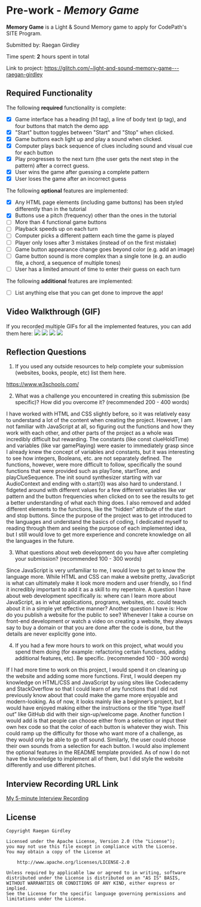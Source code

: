 # Pre-work - *Memory Game*

**Memory Game** is a Light & Sound Memory game to apply for CodePath's SITE Program. 

Submitted by: Raegan Girdley

Time spent: **2** hours spent in total

Link to project: https://glitch.com/~light-and-sound-memory-game---raegan-girdley

## Required Functionality

The following **required** functionality is complete:

* [X] Game interface has a heading (h1 tag), a line of body text (p tag), and four buttons that match the demo app
* [X] "Start" button toggles between "Start" and "Stop" when clicked. 
* [X] Game buttons each light up and play a sound when clicked. 
* [X] Computer plays back sequence of clues including sound and visual cue for each button
* [X] Play progresses to the next turn (the user gets the next step in the pattern) after a correct guess. 
* [X] User wins the game after guessing a complete pattern
* [X] User loses the game after an incorrect guess

The following **optional** features are implemented:

* [X] Any HTML page elements (including game buttons) has been styled differently than in the tutorial
* [X] Buttons use a pitch (frequency) other than the ones in the tutorial
* [ ] More than 4 functional game buttons
* [ ] Playback speeds up on each turn
* [ ] Computer picks a different pattern each time the game is played
* [ ] Player only loses after 3 mistakes (instead of on the first mistake)
* [ ] Game button appearance change goes beyond color (e.g. add an image)
* [ ] Game button sound is more complex than a single tone (e.g. an audio file, a chord, a sequence of multiple tones)
* [ ] User has a limited amount of time to enter their guess on each turn

The following **additional** features are implemented:

- [ ] List anything else that you can get done to improve the app!

## Video Walkthrough (GIF)

If you recorded multiple GIFs for all the implemented features, you can add them here:
![](http://g.recordit.co/x6K2haw896.gif)
![](gif2-link-here)
![](gif3-link-here)
![](gif4-link-here)

## Reflection Questions
1. If you used any outside resources to help complete your submission (websites, books, people, etc) list them here. 

https://www.w3schools.com/

2. What was a challenge you encountered in creating this submission (be specific)? How did you overcome it? (recommended 200 - 400 words) 

I have worked with HTML and CSS slightly before, so it was relatively easy to understand a lot of the content when creating the project. However, I am not familiar with JavaScript at all, so figuring out the functions and how they work with each other, and other parts of the project as a whole was incredibly difficult but rewarding. The constants (like const clueHoldTime) and variables (like var gamePlaying) were easier to immediately grasp since I already knew the concept of variables and constants, but it was interesting to see how integers, Booleans, etc. are not separately defined. The functions, however, were more difficult to follow, specifically the sound functions that were provided such as playTone, startTone, and playClueSequence. The init sound synthesizer starting with var AudioContext and ending with o.start(0) was also hard to understand. I fidgeted around with different values for a few different variables like var pattern and the button frequencies when clicked on to see the results to get a better understanding of what each thing does. I also removed and added different elements to the functions, like the “hidden” attribute of the start and stop buttons. Since the purpose of the project was to get introduced to the languages and understand the basics of coding, I dedicated myself to reading through them and seeing the purpose of each implemented idea, but I still would love to get more experience and concrete knowledge on all the languages in the future.

3. What questions about web development do you have after completing your submission? (recommended 100 - 300 words) 

Since JavaScript is very unfamiliar to me, I would love to get to know the language more. While HTML and CSS can make a website pretty, JavaScript is what can ultimately make it look more modern and user friendly, so I find it incredibly important to add it as a skill to my repertoire. A question I have about web development specifically is: where can I learn more about JavaScript, as in what applications, programs, websites, etc. could teach about it in a simple yet effective manner? Another question I have is: How do you publish a website for the public to see? Whenever I take a course on front-end development or watch a video on creating a website, they always say to buy a domain or that you are done after the code is done, but the details are never explicitly gone into.

4. If you had a few more hours to work on this project, what would you spend them doing (for example: refactoring certain functions, adding additional features, etc). Be specific. (recommended 100 - 300 words) 

If I had more time to work on this project, I would spend it on cleaning up the website and adding some more functions. First, I would deepen my knowledge on HTML/CSS and JavaScript by using sites like Codecademy and StackOverflow so that I could learn of any functions that I did not previously know about that could make the game more enjoyable and modern-looking. As of now, it looks mainly like a beginner’s project, but I would have enjoyed making either the instructions or the title “type itself out” like GitHub did with their sign-up/welcome page. Another function I would add is that people can choose either from a selection or input their own hex code so that the color of each button is whatever they wish. This could ramp up the difficulty for those who want more of a challenge, as they would only be able to go off sound. Similarly, the user could choose their own sounds from a selection for each button. I would also implement the optional features in the README template provided. As of now I do not have the knowledge to implement all of them, but I did style the website differently and use different pitches.



## Interview Recording URL Link

[My 5-minute Interview Recording](https://drive.google.com/file/d/1Ids8tSxjmhXbuNdq62JSheTdRS3ykd4I/view?usp=sharing)


## License

    Copyright Raegan Girdley

    Licensed under the Apache License, Version 2.0 (the "License");
    you may not use this file except in compliance with the License.
    You may obtain a copy of the License at

        http://www.apache.org/licenses/LICENSE-2.0

    Unless required by applicable law or agreed to in writing, software
    distributed under the License is distributed on an "AS IS" BASIS,
    WITHOUT WARRANTIES OR CONDITIONS OF ANY KIND, either express or implied.
    See the License for the specific language governing permissions and
    limitations under the License.

